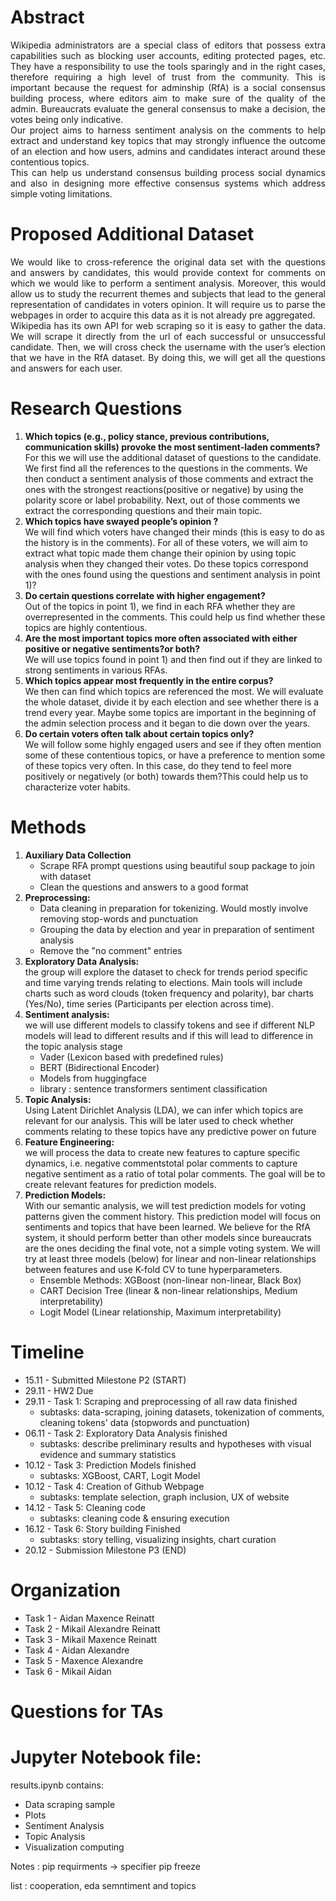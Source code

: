 # Abstract 

<p align="justify">
Wikipedia administrators are a special class of editors that possess extra capabilities such as blocking user accounts, editing protected pages, etc. They have a responsibility to use the tools sparingly and in the right cases, therefore requiring a high level of trust from the community. This is important because the request for adminship (RfA) is a social consensus building process, where editors aim to make sure of the quality of the admin. Bureaucrats evaluate the general consensus to make a decision, the votes being only indicative.<br />
Our project aims to harness sentiment analysis on the comments to help extract and understand key topics that may strongly influence the outcome of an election and how users, admins and candidates interact around these contentious topics.  <br />
This can help us understand consensus building process social dynamics and also in designing more effective consensus systems which address simple voting limitations.
</p>

# Proposed Additional Dataset
<p align="justify">
We would like to cross-reference the original data set with the questions and answers by candidates, this would provide context for comments on which we would like to perform a sentiment analysis. Moreover, this would allow us to study the recurrent themes and subjects that lead to the general representation of candidates in voters opinion. It will require us to parse the webpages in order to acquire this data as it is not already pre aggregated.<br />
Wikipedia has its own API for web scraping so it is easy to gather the data. We will scrape it directly from the url of each successful or unsuccessful candidate. Then, we will cross check the username with the user’s election that we have in the RfA dataset. By doing this, we will get all the questions and answers for each user.
</p>

# Research Questions
 
1. **Which topics (e.g., policy stance, previous contributions, communication skills) provoke the most sentiment-laden comments?**  
For this we will use the additional dataset of questions to the candidate.
We first find all the references to the questions in the comments. We then conduct a sentiment analysis of those comments and extract the ones with the strongest reactions(positive or negative) by using the polarity score or label probability. Next, out of those comments we extract the corresponding questions and their main topic. 
2. **Which topics have swayed people’s opinion ?**  
We will  find which voters have changed their minds (this is easy to do as the history is in the comments). For all of these voters, we will aim to extract what topic made them change their opinion by using topic analysis when they changed their votes. Do these topics correspond with the ones found using the questions and sentiment analysis in point 1)?
3. **Do certain questions correlate with higher engagement?**  
Out of the topics in point 1), we find in each RFA whether they are overrepresented in the comments. This could help us find whether these topics are highly contentious.  
4. **Are the most important topics more often associated with either positive or negative sentiments?or both?**  
We will use topics found in point 1) and then find out if they are linked to strong sentiments in various RFAs. 
5. **Which topics appear most frequently in the entire corpus?**  
We then can find which topics are referenced the most. We will evaluate the whole dataset, divide it by each election and see whether there is a trend every year. Maybe some topics are important in the beginning of the admin selection process and it began to die down over the years.  
6. **Do certain voters often talk about certain topics only?**  
We will follow some highly engaged users and see if they often mention some of these contentious topics, or have a preference to mention some of these topics very often. In this case, do they tend to feel more positively or negatively (or both) towards them?This could help us to characterize voter habits.


# Methods

1. **Auxiliary Data Collection**
    - Scrape RFA prompt questions using beautiful soup package to join with dataset
    - Clean the questions and answers to a good format
2. **Preprocessing:**
    - Data cleaning in preparation for tokenizing. Would mostly involve removing stop-words and punctuation
    - Grouping the data by election and year in preparation of sentiment analysis
    - Remove the "no comment" entries
3. **Exploratory Data Analysis:**  
the group will explore the dataset to check for trends period specific and time varying trends relating to elections. Main tools will include charts such as word clouds (token frequency and polarity), bar charts (Yes/No), time series (Participants per election across time).
4. **Sentiment analysis:**  
we will use different models to classify tokens and see if different NLP models will lead to different results and if this will lead to difference in the topic analysis stage
    - Vader (Lexicon based with predefined rules)
    - BERT (Bidirectional Encoder)
    - Models from huggingface
    - library : sentence transformers sentiment classification
6. **Topic Analysis:**  
Using Latent Dirichlet Analysis (LDA), we can infer which topics are relevant for our analysis. This will be later used to check whether comments relating to these topics have any predictive power on future 
7. **Feature Engineering:**  
we will process the data to create new features to capture specific dynamics, i.e. negative commentstotal polar  comments to capture negative sentiment as a ratio of total polar comments. The goal will be to create relevant features for prediction models. 
8. **Prediction Models:**  
With our semantic analysis, we will test prediction models for voting patterns given the comment history. This prediction model will focus on sentiments and topics that have been learned. We believe for the RfA system, it should perform better than other models since bureaucrats are the ones deciding the final vote, not a simple voting system. We will try at least three models (below) for linear and non-linear relationships between features and use K-fold CV to tune hyperparameters.  
    - Ensemble Methods: XGBoost (non-linear non-linear, Black Box)
    - CART Decision Tree (linear & non-linear relationships, Medium interpretability) 
    - Logit Model (Linear relationship, Maximum interpretability) 

# Timeline
- 15.11 - Submitted Milestone P2 (START)
- 29.11 - HW2 Due
- 29.11 - Task 1: Scraping and preprocessing of all raw data finished
    - subtasks: data-scraping, joining datasets, tokenization of comments, cleaning tokens' data (stopwords and punctuation)
- 06.11 - Task 2: Exploratory Data Analysis finished
    - subtasks: describe preliminary results and hypotheses with visual evidence and summary statistics
- 10.12 - Task 3: Prediction Models finished
    - subtasks: XGBoost, CART, Logit Model
- 10.12 - Task 4: Creation of Github Webpage
    - subtasks: template selection, graph inclusion, UX of website
- 14.12 - Task 5: Cleaning code
    - subtasks: cleaning code & ensuring execution
- 16.12 - Task 6: Story building Finished
    - subtasks: story telling, visualizing insights, chart curation
- 20.12 - Submission Milestone P3 (END)

# Organization
- Task 1 - Aidan Maxence Reinatt
- Task 2 - Mikail Alexandre Reinatt
- Task 3 - Mikail Maxence Reinatt
- Task 4 - Aidan Alexandre
- Task 5 - Maxence Alexandre
- Task 6 - Mikail Aidan

# Questions for TAs


# Jupyter Notebook file:
results.ipynb contains:
- Data scraping sample  
- Plots  
- Sentiment Analysis
- Topic Analysis
- Visualization computing  


Notes : pip requirments -> specifier pip freeze

list : cooperation, eda semntiment and topics